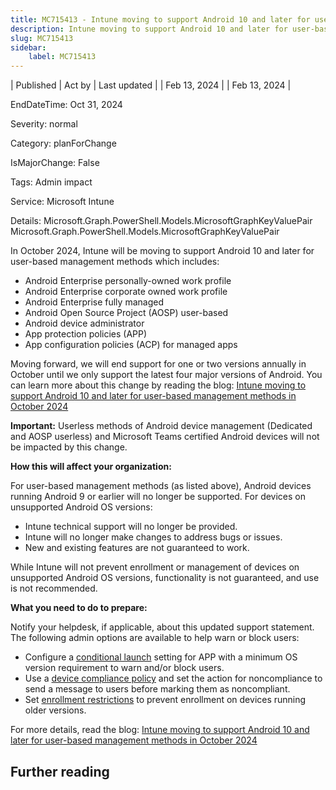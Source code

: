 ```yaml
---
title: MC715413 - Intune moving to support Android 10 and later for user-based management methods in October 2024
description: Intune moving to support Android 10 and later for user-based management methods in October 2024
slug: MC715413
sidebar:
    label: MC715413
---
```


| Published | Act by | Last updated |
| Feb 13, 2024 |  | Feb 13, 2024 |

EndDateTime: Oct 31, 2024

Severity: normal

Category: planForChange

IsMajorChange: False

Tags: Admin impact

Service: Microsoft Intune

Details: Microsoft.Graph.PowerShell.Models.MicrosoftGraphKeyValuePair Microsoft.Graph.PowerShell.Models.MicrosoftGraphKeyValuePair

<p>In October 2024, Intune will be moving to support Android 10 and later for user-based management methods which includes:</p><ul><li>Android Enterprise personally-owned work profile</li><li>Android Enterprise corporate owned work profile</li><li>Android Enterprise fully managed</li><li>Android Open Source Project (AOSP) user-based</li><li>Android device administrator</li><li>App protection policies (APP)</li><li>App configuration policies (ACP) for managed apps</li></ul><p>Moving forward, we will end support for one or two versions annually in October until we only support the latest four major versions of Android. You can learn more about this change by reading the blog: <a href="https://aka.ms/Intune/Android-10-support" target="_blank">Intune moving to support Android 10 and later for user-based management methods in October 2024</a></p><p><b>Important:</b> Userless methods of Android device management (Dedicated and AOSP userless) and Microsoft Teams certified Android devices will not be impacted by this change.</p><p><b>How this will affect your organization:</b></p><p>For user-based management methods (as listed above), Android devices running Android 9 or earlier will no longer be supported. For devices on unsupported Android OS versions:</p><ul><li>Intune technical support will no longer be provided.</li><li>Intune will no longer make changes to address bugs or issues. </li><li>New and existing features are not guaranteed to work.&nbsp;</li></ul><p>While Intune will not prevent enrollment or management of devices on unsupported Android OS versions, functionality is not guaranteed, and use is not recommended.</p><p><b>What you need to do to prepare:</b></p><p>Notify your helpdesk, if applicable, about this updated support statement. The following admin options are available to help warn or block users: 
</p><ul><li>Configure a <a href="https://learn.microsoft.com/mem/intune/apps/app-protection-policy-settings-android#conditional-launch" target="_blank">conditional launch</a> setting for APP with a minimum OS version requirement to warn and/or block users.</li><li>Use a <a href="https://learn.microsoft.com/mem/intune/protect/device-compliance-get-started" target="_blank">device compliance policy</a> and set the action for noncompliance to send a message to users before marking them as noncompliant.</li><li>Set <a href="https://learn.microsoft.com/mem/intune/fundamentals/manage-os-versions" target="_blank">enrollment restrictions</a> to prevent enrollment on devices running older versions.</li></ul><p>For more details, read the blog: <a href="https://aka.ms/Intune/Android-10-support" target="_blank">Intune moving to support Android 10 and later for user-based management methods in October 2024</a></p><p>
</p><p>
</p><p>
</p>

## Further reading
